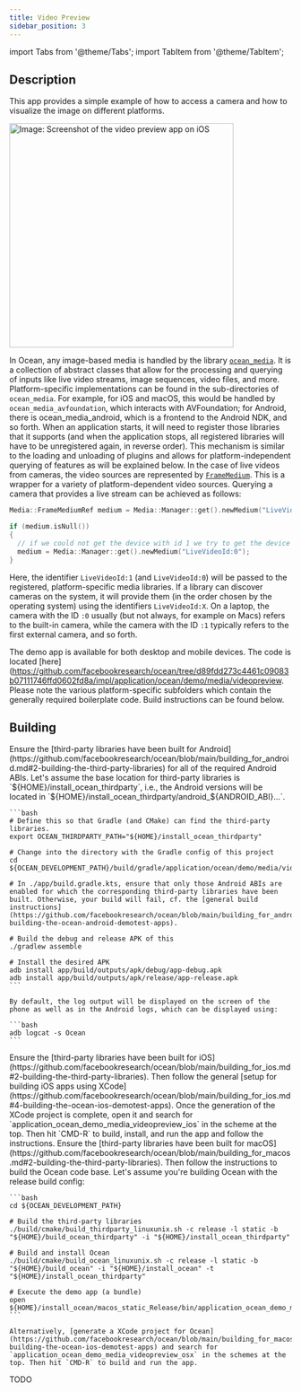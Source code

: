 ```yaml
---
title: Video Preview
sidebar_position: 3
---
```


import Tabs from '@theme/Tabs';
import TabItem from '@theme/TabItem';

## Description

This app provides a simple example of how to access a camera and how to visualize the image on different platforms.

<div class="center-images">
  <img src={require('@site/static/img/docs/demoapps/video_preview_ios.jpg').default} alt="Image: Screenshot of the video preview app on iOS" height="400" className="center-image"/>
</div>

In Ocean, any image-based media is handled by the library [`ocean_media`](https://github.com/facebookresearch/ocean/blob/a73e97bfeb5c4b4a3f7f7a174fc2a6dcc3170787/impl/ocean/media). It is a collection of abstract classes that allow for the processing and querying of inputs like live video streams, image sequences, video files, and more. Platform-specific implementations can be found in the sub-directories of `ocean_media`. For example, for iOS and macOS, this would be handled by `ocean_media_avfoundation`, which interacts with AVFoundation; for Android, there is ocean_media_android, which is a frontend to the Android NDK, and so forth. When an application starts, it will need to register those libraries that it supports (and when the application stops, all registered libraries will have to be unregistered again, in reverse order). This mechanism is similar to the loading and unloading of plugins and allows for platform-independent querying of features as will be explained below.
In the case of live videos from cameras, the video sources are represented by [`FrameMedium`](https://github.com/facebookresearch/ocean/blob/a73e97bfeb5c4b4a3f7f7a174fc2a6dcc3170787/impl/ocean/media/FrameMedium.h#L52). This is a wrapper for a variety of platform-dependent video sources. Querying a camera that provides a live stream can be achieved as follows:
```cpp
Media::FrameMediumRef medium = Media::Manager::get().newMedium("LiveVideoId:1");

if (medium.isNull())
{
  // if we could not get the device with id 1 we try to get the device with id 0
  medium = Media::Manager::get().newMedium("LiveVideoId:0");
}
```

Here, the identifier `LiveVideoId:1` (and `LiveVideoId:0`) will be passed to the registered, platform-specific media libraries. If a library can discover cameras on the system, it will provide them (in the order chosen by the operating system) using the identifiers `LiveVideoId:X`. On a laptop, the camera with the ID `:0` usually (but not always, for example on Macs) refers to the built-in camera, while the camera with the ID `:1` typically refers to the first external camera, and so forth.

The demo app is available for both desktop and mobile devices. The code is located [here](https://github.com/facebookresearch/ocean/tree/d89fdd273c4461c09083b07111746ffd0602fd8a/impl/application/ocean/demo/media/videopreview. Please note the various platform-specific subfolders which contain the generally required boilerplate code. Build instructions can be found below.

## Building

<Tabs groupId="target-os" queryString>

  <TabItem value="android" label="Android" default>
    Ensure the [third-party libraries have been built for Android](https://github.com/facebookresearch/ocean/blob/main/building_for_android.md#2-building-the-third-party-libraries) for all of the required Android ABIs. Let's assume the base location for third-party libraries is `${HOME}/install_ocean_thirdparty`, i.e., the Android versions will be located in `${HOME}/install_ocean_thirdparty/android_${ANDROID_ABI}...`.

    ```bash
    # Define this so that Gradle (and CMake) can find the third-party libraries.
    export OCEAN_THIRDPARTY_PATH="${HOME}/install_ocean_thirdparty"

    # Change into the directory with the Gradle config of this project
    cd ${OCEAN_DEVELOPMENT_PATH}/build/gradle/application/ocean/demo/media/videopreview/android

    # In ./app/build.gradle.kts, ensure that only those Android ABIs are enabled for which the corresponding third-party libraries have been built. Otherwise, your build will fail, cf. the [general build instructions](https://github.com/facebookresearch/ocean/blob/main/building_for_android.md#4-building-the-ocean-android-demotest-apps).

    # Build the debug and release APK of this
    ./gradlew assemble

    # Install the desired APK
    adb install app/build/outputs/apk/debug/app-debug.apk
    adb install app/build/outputs/apk/release/app-release.apk
    ```

    By default, the log output will be displayed on the screen of the phone as well as in the Android logs, which can be displayed using:

    ```bash
    adb logcat -s Ocean
    ```

  </TabItem>

  <TabItem value="ios" label="iOS">
    Ensure the [third-party libraries have been built for iOS](https://github.com/facebookresearch/ocean/blob/main/building_for_ios.md#2-building-the-third-party-libraries). Then follow the general [setup for building iOS apps using XCode](https://github.com/facebookresearch/ocean/blob/main/building_for_ios.md#4-building-the-ocean-ios-demotest-apps). Once the generation of the XCode project is complete, open it and search for `application_ocean_demo_media_videopreview_ios` in the scheme at the top. Then hit `CMD-R` to build, install, and run the app and follow the instructions.
  </TabItem>

  <TabItem value="macos" label="macOS">
    Ensure the [third-party libraries have been built for macOS](https://github.com/facebookresearch/ocean/blob/main/building_for_macos.md#2-building-the-third-party-libraries). Then follow the instructions to build the Ocean code base. Let's assume you're building Ocean with the release build config:

    ```bash
    cd ${OCEAN_DEVELOPMENT_PATH}

    # Build the third-party libraries
    ./build/cmake/build_thirdparty_linuxunix.sh -c release -l static -b "${HOME}/build_ocean_thirdparty" -i "${HOME}/install_ocean_thirdparty"

    # Build and install Ocean
    ./build/cmake/build_ocean_linuxunix.sh -c release -l static -b "${HOME}/build_ocean" -i "${HOME}/install_ocean" -t "${HOME}/install_ocean_thirdparty"

    # Execute the demo app (a bundle)
    open ${HOME}/install_ocean/macos_static_Release/bin/application_ocean_demo_media_videopreview_osx.app
    ```

    Alternatively, [generate a XCode project for Ocean](https://github.com/facebookresearch/ocean/blob/main/building_for_macos.md#4-building-the-ocean-ios-demotest-apps) and search for `application_ocean_demo_media_videopreview_osx` in the schemes at the top. Then hit `CMD-R` to build and run the app.
  </TabItem>

  <TabItem value="win" label="Windows">
    TODO
  </TabItem>

</Tabs>
